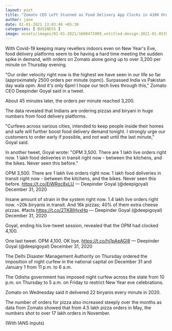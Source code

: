 ```yaml
---
layout: post
title: "Zomato CEO Left Stunned as Food Delivery App Clocks in 4100 Orders Per Minute on New Year's Eve"
author: jane 
date: 01-01-2021 13:03:48 +05:30 
categories: [ BUSINESS ] 
image: assets/images/01-01-2021/1609471909_untitled-design-2021-01-01t090016.812.png
---
```

With Covid-19 keeping many revellers indoors even on New Year's Eve, food delivery platforms seem to be having a hard time meeting the sudden spike in demand, with orders on Zomato alone going up to over 3,200 per minute on Thursday evening.

"Our order velocity right now is the highest we have seen in our life so far (approximately 2500 orders per minute (opm)). Surpassed India vs Pakistan day wala opm. And it's only 6pm! I hope our tech lives through this," Zomato CEO Deepinder Goyal said in a tweet.

About 45 minutes later, the orders per minute reached 3,200.

The data revealed that Indians are ordering pizzas and biryani in huge numbers from food delivery platforms.

"Curfews across various cities, intended to keep people inside their homes and safe will further boost food delivery demand tonight. I strongly urge our customers to order early if possible, and not wait until the last minute," Goyal said.

In another tweet, Goyal wrote: "OPM 3,500. There are 1 lakh live orders right now. 1 lakh food deliveries in transit right now - between the kitchens, and the bikes. Never seen this before."

OPM 3,500. There are 1 lakh live orders right now. 1 lakh food deliveries in transit right now - between the kitchens, and the bikes. Never seen this before. https://t.co/EiWRgc8xLU — Deepinder Goyal (@deepigoyal) December 31, 2020

Insane amount of strain in the system right now. 1.4 lakh live orders right now. ~20k biryanis in transit. And 16k pizzas; 40% of them extra cheese pizzas. #facts https://t.co/2TK8IHyxHp — Deepinder Goyal (@deepigoyal) December 31, 2020

Goyal, ending his live-tweet session, revealed that the OPM had clocked 4,100.

One last tweet. OPM 4,100. OK bye. https://t.co/hj1pAeAGl8 — Deepinder Goyal (@deepigoyal) December 31, 2020

The Delhi Disaster Management Authority on Thursday ordered the imposition of night curfew in the national capital on December 31 and January 1 from 11 p.m. to 6 a.m.

The Odisha government has imposed night curfew across the state from 10 p.m. on Thursday to 5 a.m. on Friday to restrict New Year eve celebrations.

Zomato on Wednesday said it delivered 22 biryanis every minute in 2020.

The number of orders for pizza also increased steeply over the months as data from Zomato showed that from 4.5 lakh pizza orders in May, the numbers shot to over 17 lakh orders in November.

(With IANS inputs)
